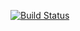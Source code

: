 [![Build Status](https://travis-ci.org/decroix/BootcampSetup.svg?branch=master)](https://travis-ci.org/decroix/BootcampSetup)